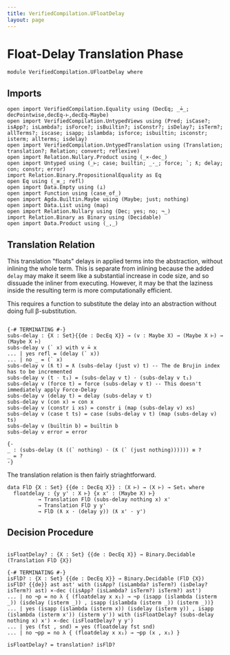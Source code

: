 ```yaml
---
title: VerifiedCompilation.UFloatDelay
layout: page
---
```


# Float-Delay Translation Phase
```
module VerifiedCompilation.UFloatDelay where

```
## Imports

```
open import VerifiedCompilation.Equality using (DecEq; _≟_; decPointwise,decEq-⊢,decEq-Maybe)
open import VerifiedCompilation.UntypedViews using (Pred; isCase?; isApp?; isLambda?; isForce?; isBuiltin?; isConstr?; isDelay?; isTerm?; allTerms?; iscase; isapp; islambda; isforce; isbuiltin; isconstr; isterm; allterms; isdelay)
open import VerifiedCompilation.UntypedTranslation using (Translation; translation?; Relation; convert; reflexive)
open import Relation.Nullary.Product using (_×-dec_)
open import Untyped using (_⊢; case; builtin; _·_; force; `; ƛ; delay; con; constr; error)
import Relation.Binary.PropositionalEquality as Eq
open Eq using (_≡_; refl)
open import Data.Empty using (⊥)
open import Function using (case_of_)
open import Agda.Builtin.Maybe using (Maybe; just; nothing)
open import Data.List using (map)
open import Relation.Nullary using (Dec; yes; no; ¬_)
import Relation.Binary as Binary using (Decidable)
open import Data.Product using (_,_)

```
## Translation Relation

This translation "floats" delays in applied terms into the abstraction, without inlining the whole term.
This is separate from inlining because the added `delay` may make it seem like a substantial increase in code
size, and so dissuade the inliner from executing. However, it may be that the laziness inside the resulting term
is more computationally efficient.

This requires a function to substitute the delay into an abstraction without doing full β-substitution.
```

{-# TERMINATING #-}
subs-delay : {X : Set}{{de : DecEq X}} → (v : Maybe X) → (Maybe X ⊢) → (Maybe X ⊢)
subs-delay v (` x) with v ≟ x
... | yes refl = (delay (` x))
... | no _ = (` x)
subs-delay v (ƛ t) = ƛ (subs-delay (just v) t) -- The de Brujin index has to be incremented
subs-delay v (t · t₁) = (subs-delay v t) · (subs-delay v t₁)
subs-delay v (force t) = force (subs-delay v t) -- This doesn't immediately apply Force-Delay
subs-delay v (delay t) = delay (subs-delay v t)
subs-delay v (con x) = con x
subs-delay v (constr i xs) = constr i (map (subs-delay v) xs)
subs-delay v (case t ts) = case (subs-delay v t) (map (subs-delay v) ts)
subs-delay v (builtin b) = builtin b
subs-delay v error = error

{-
_ : (subs-delay (ƛ ((` nothing) · (ƛ (` (just nothing)))))) ≡ ?
_ = ?
-}
```
The translation relation is then fairly striaghtforward.

```
data FlD {X : Set} {{de : DecEq X}} : (X ⊢) → (X ⊢) → Set₁ where
  floatdelay : {y y' : X ⊢} {x x' : (Maybe X) ⊢}
          → Translation FlD (subs-delay nothing x) x'
          → Translation FlD y y'
          → FlD (ƛ x · (delay y)) (ƛ x' · y')
```
## Decision Procedure
```

isFloatDelay? : {X : Set} {{de : DecEq X}} → Binary.Decidable (Translation FlD {X})

{-# TERMINATING #-}
isFlD? : {X : Set} {{de : DecEq X}} → Binary.Decidable (FlD {X})
isFlD? {{de}} ast ast' with (isApp? (isLambda? isTerm?) (isDelay? isTerm?) ast) ×-dec ((isApp? (isLambda? isTerm?) isTerm?) ast')
... | no ¬p = no λ { (floatdelay x x₁) → ¬p (isapp (islambda (isterm _)) (isdelay (isterm _)) , isapp (islambda (isterm _)) (isterm _))}
... | yes (isapp (islambda (isterm x)) (isdelay (isterm y)) , isapp (islambda (isterm x')) (isterm y')) with (isFloatDelay? (subs-delay nothing x) x') ×-dec (isFloatDelay? y y')
... | yes (fst , snd) = yes (floatdelay fst snd)
... | no ¬pp = no λ { (floatdelay x x₁) → ¬pp (x , x₁) }

isFloatDelay? = translation? isFlD?
```
